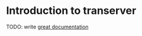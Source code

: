 # Introduction to transerver

TODO: write [great documentation](http://jacobian.org/writing/what-to-write/)
